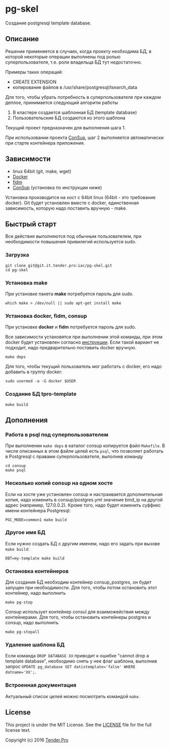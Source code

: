 pg-skel
=======

Создание postgresql template database.

Описание
--------

Решение применяется в случаях, когда проекту необходима БД, в которой некоторые операции выполнены под ролью суперпользователя, т.е. роли владельца БД тут недостаточно.

Примеры таких операций:

* CREATE EXTENSION
* копирование файлов в /usr/share/postgresql/tsearch_data

Для того, чтобы убрать потребность в суперпользователе при каждом деплое, принимается следующий алгоритм работы

1. В кластере создается шаблонная БД (template database)
2. Пользовательские БД создаются из этого шаблона

Текущий проект предназначен для выполнения шага 1.

При использовании проекта [ConSup](https://github.com/LeKovr/consup), шаг 2 выполняется автоматически при старте контейнера приложения.

Зависимости
-----------

* linux 64bit (git, make, wget)
* [Docker](http://docker.io)
* [fidm](https://github.com/LeKovr/fidm)
* [ConSup](https://github.com/LeKovr/consup) (установка по инструкции ниже)

Установка производится на хост с 64bit linux (64bit - это требование docker).
Git будет установлен вместе с docker, единственная зависимость, которую надо поставить вручную - make.

Быстрый старт
-------------

Все действия выполняются под обычным пользователем, при необходимости повышения привилегий используется sudo.

### Загрузка

```
git clone git@git.it.tender.pro:iac/pg-skel.git
cd pg-skel
```

### Установка make

При установке пакета **make** потребуется пароль для sudo.

```
which make > /dev/null || sudo apt-get install make
```

### Установка **docker**, **fidm**, **consup**

При установке **docker** и **fidm** потребуется пароль для sudo.

Все зависимости установятси при выполнении этой команды, при этом docker будет установлен согласно [инструкции](http://docs.docker.com/linux/step_one/). Если такой вариант не подходит, надо предварительно поставить docker вручную.
```
make deps
```

Для того, чтобы текущий пользователь мог работать с docker, его надо добавить в группу docker:
```
sudo usermod -a -G docker $USER
```

### Создание БД tpro-template

```
make build
```

## Дополнения

### Работа в psql под суперпользователем

При выполнении `make deps` в каталог consup копируется файл `Makefile`. В числе описанных в этом файле целей есть `psql`, что позволяет работать в Postgresql с правами суперпользователя, выполнив команду
```
cd consup
make psql
```

### Несколько копий consup на одном хосте

Если на хосте уже установлен consup и настраивается дополнительная копия, надо изменить в consup/postgres.yml значение bind_ip на другой адрес (например, 127.0.0.2).
Кроме того, надо будет изменить суффикс имени контейнера Postgresql:
```
PGC_MODE=common1 make build
```

### Другое имя БД

Если нужно создать БД с другим именем, надо его задать при вызове `make build`:
```
DBT=my-template make build
```

### Остановка контейнеров

Для создания БД необходим контейнер consup_postgres, он будет запущен при необходимости.
Для того, чтобы потом остановить этот контейнер, надо выполнить
```
make pg-stop
```

Consup использует контейнер consul для взаиможействия между контейнерами. Для того, чтобы остановить контейнеры postgres и consup, надо выполнить
```
make pg-stopall
```

### Удаление шаблона БД

Если команда `DROP DATABASE XX` приводит к ошибке "cannot drop a template database", необходимо снять у нее флаг шаблона, выполнив запрос `UPDATE pg_database SET datistemplate='false' WHERE datname='XX';`.

### Встроенная документация

Актуальный список целей можно посмотреть командой `make`.

License
-------

This project is under the MIT License. See the [LICENSE](LICENSE) file for the full license text.

Copyright (c) 2016 [Tender.Pro](http://www.tender.pro)
